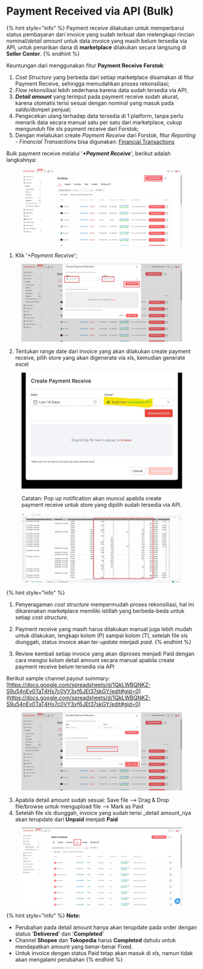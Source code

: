 # Payment Received via API (Bulk)

{% hint style="info" %}
Payment receive dilakukan untuk memperbarui status pembayaran dari invoice yang sudah terbuat dan melengkapi rincian nominal/_detail amount_ untuk data invoice yang masih belum tersedia via API, untuk penarikan dana di **marketplace** dilakukan secara langsung di **Seller Center**.
{% endhint %}

Keuntungan dari menggunakan fitur **Payment Receive Forstok**:

1. _Cost Structure_ yang berbeda dari setiap marketplace disamakan di fitur Payment Receive, sehingga memudahkan proses rekonsiliasi;
2. _Flow_ rekonsiliasi lebih sederhana karena data sudah tersedia via API;
3. _**Detail amount**_ yang terinput pada payment receive sudah akurat, karena otomatis terisi sesuai dengan nominal yang masuk pada saldo/dompet penjual;
4. Pengecekan ulang terhadap data tersedia di 1 platform, tanpa perlu menarik data secara manual satu per satu dari marketplace, cukup mengunduh file xls payment receive dari Forstok;
5. Dengan melakukan create _Payment Receive_ dari Forstok, fitur _Reporting - Financial Transactions_ bisa digunakan: [Financial Transactions](../reports/financial-reports.md)

Bulk payment receive melalui '_**+Payment Receive**_', berikut adalah langkahnya:

<figure><img src="../../.gitbook/assets/Screenshot 2023-02-06 153516.jpg" alt=""><figcaption></figcaption></figure>

1. Klik '_+Payment Receive_';

<figure><img src="../../.gitbook/assets/Screenshot 2023-02-06 153641.jpg" alt=""><figcaption></figcaption></figure>

2. Tentukan range date dari invoice yang akan dilakukan create payment receive, pilih store yang akan digenerate via xls, kemudian generate excel

<figure><img src="../../.gitbook/assets/image (5) (3).png" alt=""><figcaption><p>Catatan: Pop up notification akan muncul apabila create payment receive untuk store yang dipilih sudah tersedia via API.</p></figcaption></figure>

<figure><img src="../../.gitbook/assets/Screenshot 2023-02-06 154848.jpg" alt=""><figcaption></figcaption></figure>

{% hint style="info" %}
1. Penyeragaman _cost structure_ mempermudah proses rekonsiliasi, hal ini dikarenakan marketplace memiliki istillah yang berbeda-beda untuk setiap _cost structure_.&#x20;
2. Payment receive yang masih harus dilakukan manual juga lebih mudah untuk dilakukan, lengkapi kolom (P) sampai kolom (T), setelah file xls diunggah, status invoice akan ter-_update_ menjadi _paid_.
{% endhint %}

3. Review kembali setiap invoice yang akan diproses menjadi Paid dengan cara mengisi kolom detail amount secara manual apabila create payment receive belum tersedia via API

Berikut sample channel payout summary: [https://docs.google.com/spreadsheets/d/1QkLWBQNKZ-S9u54nEv0TaT4Hx7c0VY3yf6JEt37skGY/edit#gid=0](https://docs.google.com/spreadsheets/d/1QkLWBQNKZ-S9u54nEv0TaT4Hx7c0VY3yf6JEt37skGY/edit#gid=0)

<figure><img src="../../.gitbook/assets/Screenshot 2023-02-06 155110.jpg" alt=""><figcaption></figcaption></figure>

3. Apabila detail amount sudah sesuai: Save file --> Drag & Drop file/browse untuk mengupload file --> Mark as Paid
4. Setelah file xls diunggah, invoice yang sudah terisi _detail amount_nya akan terupdate dari **Unpaid** menjadi **Paid**

<figure><img src="../../.gitbook/assets/Screenshot 2023-04-11 133541.jpg" alt=""><figcaption></figcaption></figure>

{% hint style="info" %}
**Note:**

* Perubahan pada detail amount hanya akan terupdate pada order dengan status '**Delivered**' dan '**Completed**'
* Channel **Shopee** dan **Tokopedia** harus **Completed** dahulu untuk mendapatkan amount yang benar-benar Fixed.
* Untuk invoice dengan status Paid tetap akan masuk di xls, namun tidak akan mengalami perubahan
{% endhint %}
